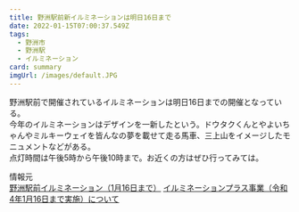 ```yaml
---
title: 野洲駅前新イルミネーションは明日16日まで
date: 2022-01-15T07:00:37.549Z
tags:
  - 野洲市
  - 野洲駅
  - イルミネーション
card: summary
imgUrl: /images/default.JPG
---
```

野洲駅前で開催されているイルミネーションは明日16日までの開催となっている。  
今年のイルミネーションはデザインを一新したという。ドウタクくんとやよいちゃんやミルキーウェイを皆んなの夢を載せて走る馬車、三上山をイメージしたモニュメントなどがある。    
点灯時間は午後5時から午後10時まで。お近くの方はぜひ行ってみては。

情報元  
[野洲駅前イルミネーション（1月16日まで）](https://www.city.yasu.lg.jp/topics/1605665751945.html)
[イルミネーションプラス事業（令和4年1月16日まで実施）について](https://yasu-cci.or.jp/topics/archives/762)